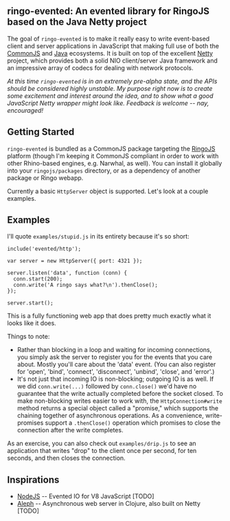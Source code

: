 ## ringo-evented: An evented library for RingoJS based on the Java Netty project

The goal of `ringo-evented` is to make it really easy to write event-based client and server applications in JavaScript that making full use of both the [CommonJS](http://commonjs.org/) and [Java](http://java.oracle.com/) ecosystems. It is built on top of the excellent [Netty](http://jboss.org/netty/) project, which provides both a solid NIO client/server Java framework and an impressive array of codecs for dealing with network protocols.

_At this time `ringo-evented` is in an extremely pre-alpha state, and the APIs should be considered highly unstable. My purpose right now is to create some excitement and interest around the idea, and to show what a good JavaScript Netty wrapper might look like. Feedback is welcome -- nay, encouraged!_

## Getting Started

`ringo-evented` is bundled as a CommonJS package targeting the [RingoJS](http://ringojs.org/) platform (though I'm keeping it CommonJS compliant in order to work with other Rhino-based engines, e.g. Narwhal, as well). You can install it globally into your `ringojs/packages` directory, or as a dependency of another package or Ringo webapp.

Currently a basic `HttpServer` object is supported. Let's look at a couple examples.

## Examples

I'll quote `examples/stupid.js` in its entirety because it's so short:

    include('evented/http');
    
    var server = new HttpServer({ port: 4321 });
    
    server.listen('data', function (conn) {
      conn.start(200);
      conn.write('A ringo says what?\n').thenClose();
    });
    
    server.start();

This is a fully functioning web app that does pretty much exactly what it looks like it does.

Things to note:

* Rather than blocking in a loop and waiting for incoming connections, you simply ask the server to register you for the events that you care about. Mostly you'll care about the 'data' event. (You can also register for 'open', 'bind', 'connect', 'disconnect', 'unbind', 'close', and 'error'.)
* It's not just that incoming IO is non-blocking; outgoing IO is as well. If we did `conn.write(...)` followed by `conn.close()` we'd have no guarantee that the write actually completed before the socket closed. To make non-blocking writes easier to work with, the `HttpConnection#write` method returns a special object called a "promise," which supports the chaining together of asynchronous operations. As a convenience, write-promises support a `.thenClose()` operation which promises to close the connection after the write completes.

As an exercise, you can also check out `examples/drip.js` to see an application that writes "drop" to the client once per second, for ten seconds, and then closes the connection.

## Inspirations

* [NodeJS](http://nodejs.org/) -- Evented IO for V8 JavaScript [TODO]
* [Aleph](http://github.com/ztellman/aleph) -- Asynchronous web server in Clojure, also built on Netty [TODO]
